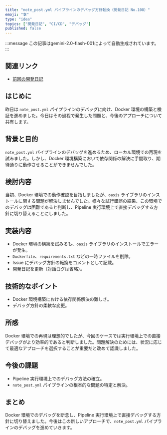 ```yaml
---
title: "note_post.yml パイプラインのデバッグ方針転換（開発日記 No.108）"
emoji: "🛠️"
type: "idea"
topics: ["開発日記", "CI/CD", "デバッグ"]
published: false
---
```


:::message
この記事はgemini-2.0-flash-001によって自動生成されています。
:::

## 関連リンク

- [前回の開発日記](https://zenn.dev/centervil/articles/2025-06-15_107_dev-diary)

## はじめに

昨日は `note_post.yml` パイプラインのデバッグに向け、Docker 環境の構築と検証を進めました。今日はその過程で発生した問題と、今後のアプローチについて共有します。

## 背景と目的

`note_post.yml` パイプラインのデバッグを進めるため、ローカル環境での再現を試みました。しかし、Docker 環境構築において依存関係の解決に手間取り、期待通りに動作させることができませんでした。

## 検討内容

当初、Docker 環境での動作確認を目指しましたが、`oasis` ライブラリのインストールに関する問題が解決しませんでした。様々な試行錯誤の結果、この環境でのデバッグは困難であると判断し、Pipeline 実行環境上で直接デバッグする方針に切り替えることにしました。

## 実装内容

- Docker 環境の構築を試みるも、`oasis` ライブラリのインストールでエラーが発生。
- `Dockerfile`、`requirements.txt` などの一時ファイルを削除。
- Issue にデバッグ方針の転換をコメントとして記載。
- 開発日記を更新（対話ログは省略）。

## 技術的なポイント

- Docker 環境構築における依存関係解決の難しさ。
- デバッグ方針の柔軟な変更。

## 所感

Docker 環境での再現は理想的でしたが、今回のケースでは実行環境上での直接デバッグがより効率的であると判断しました。問題解決のためには、状況に応じて最適なアプローチを選択することが重要だと改めて認識しました。

## 今後の課題

- Pipeline 実行環境上でのデバッグ方法の確立。
- `note_post.yml` パイプラインの根本的な問題の特定と解決。

## まとめ

Docker 環境でのデバッグを断念し、Pipeline 実行環境上で直接デバッグする方針に切り替えました。今後はこの新しいアプローチで、`note_post.yml` パイプラインのデバッグを進めていきます。